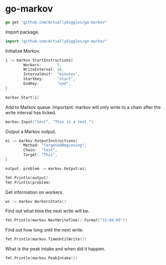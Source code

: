 # go-markov

```go
go get "github.com/ActuallyGiggles/go-markov"
```

Import package.
```go
import "github.com/ActuallyGiggles/go-markov"
```

Initialize Markov.
```go
i := markov.StartInstructions{
		Workers:       5,
		WriteInterval: 10,
		IntervalUnit:  "minutes",
		StartKey:      "start",
		EndKey:        "end",
}

markov.Start(i)
```

Add to Markov queue. Important: markov will only write to a chain after the write interval has ticked.
```go
markov.Input("test", "This is a test.")
```

Output a Markov output.
```go
oi := markov.OutputInstructions{
		Method: "TargetedBeginning",
		Chain:  "test",
		Target: "This",
}

output, problem := markov.Output(oi)

fmt.Println(output)
fmt.Println(problem)
```

Get information on workers.
```go
ws := markov.WorkersStats()
```

Find out what time the next write will be.
```go
fmt.Println(markov.NextWriteTime().Format("15:04:05"))
```

Find out how long until the next write.
```go
fmt.Println(markov.TimeUntilWrite())
```

What is the peak intake and when did it happen.
```go
fmt.Println(markov.PeakIntake())
```
